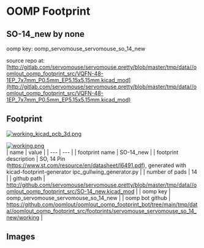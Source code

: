 # OOMP Footprint  
## SO-14_new  by none  
  
oomp key: oomp_servomouse_servomouse_so_14_new  
  
source repo at: [http://gitlab.com/servomouse/servomouse.pretty/blob/master/tmp/data//oomlout_oomp_footprint_src/VQFN-48-1EP_7x7mm_P0.5mm_EP5.15x5.15mm.kicad_mod](http://gitlab.com/servomouse/servomouse.pretty/blob/master/tmp/data//oomlout_oomp_footprint_src/VQFN-48-1EP_7x7mm_P0.5mm_EP5.15x5.15mm.kicad_mod)  
## Footprint  
  
[![working_kicad_pcb_3d.png](working_kicad_pcb_3d_600.png)](working_kicad_pcb_3d.png)  
  
[![working.png](working_600.png)](working.png)  
| name | value | 
| --- | --- | 
| footprint name | SO-14_new | 
| footprint description | SO, 14 Pin (https://www.st.com/resource/en/datasheet/l6491.pdf), generated with kicad-footprint-generator ipc_gullwing_generator.py | 
| number of pads | 14 | 
| github path | http://github.com/servomouse/servomouse.pretty/blob/master/tmp/data//oomlout_oomp_footprint_src/SO-14_new.kicad_mod | 
| oomp key | oomp_servomouse_servomouse_so_14_new | 
| oomp bot github | https://github.com/oomlout/oomlout_oomp_footprint_bot/tree/main/tmp/data//oomlout_oomp_footprint_src/footprints/servomouse_servomouse_so_14_new/working | 
## Images  
